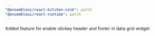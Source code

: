 ```yaml
---
"@ensembleui/react-kitchen-sink": patch
"@ensembleui/react-runtime": patch
---
```


Added feature for enable stickey header and footer in data grid widget
